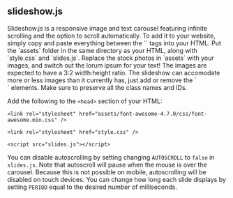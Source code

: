 <h2>slideshow.js</h2>
Slideshow.js is a responsive image and text carousel featuring infinite scrolling and the option to scroll automatically. To add it to your website, simply copy and paste everything between the `<body>` tags into your HTML. Put the `assets` folder in the same directory as your HTML, along with `style.css` and `slides.js`. Replace the stock photos in `assets` with your images, and switch out the lorum ipsum for your text! The images are expected to have a 3:2 width:height ratio. The slideshow can accomodate more or less images than it currently has, just add or remove the `<div class="carousel-slide">` elements. Make sure to preserve all the class names and IDs.

Add the following to the `<head>` section of your HTML:

`<link rel="stylesheet" href="assets/font-awesome-4.7.0/css/font-awesome.min.css" />`

`<link rel="stylesheet" href="style.css" />`

`<script src="slides.js"></script>`

You can disable autoscrolling by setting changing `AUTOSCROLL` to `false` in `slides.js`. Note that autoscroll will pause when the mouse is over the carousel. Because this is not possible on mobile, autoscrolling will be disabled on touch devices. You can change how long each slide displays by setting `PERIOD` equal to the desired number of milliseconds.

